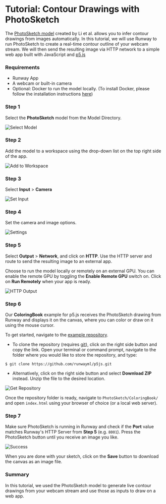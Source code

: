 
# Tutorial: Contour Drawings with PhotoSketch

The [PhotoSketch model](https://arxiv.org/pdf/1901.00542.pdf) created by Li et al. allows you to infer contour drawings from images automatically.
In this tutorial, we will use Runway to run PhotoSketch to create a real-time contour outline of your webcam stream. We will then send the resulting image via HTTP network to a simple web app built with JavaScript and [p5.js](http://p5js.org/)

### Requirements
* Runway App
* A webcam or built-in camera
* Optional: Docker to run the model locally. (To install Docker, please follow the installation instructions [here](https://docs.runwayapp.ai/#/getting-started/docker))

### Step 1

Select the **PhotoSketch** model from the Model Directory.

![Select Model](assets/images/tutorials/tutorial_photosketch/01_select_model.png)

### Step 2

Add the model to a workspace using the drop-down list on the top right
side of the app.

![Add to Workspace](assets/images/tutorials/tutorial_photosketch/02_add_to_workspace.png)

### Step 3

Select **Input** > **Camera**

![Set Input](assets/images/tutorials/tutorial_photosketch/03_set_input.png)

### Step 4

Set the camera and image options.

![Settings](images/tutorial_photosketch/04_settings.png)

### Step 5

Select **Output** > **Network**, and click on **HTTP**.
Use the HTTP server and route to send the resulting image to an external app.

Choose to run the model locally or remotely on an external GPU. You
can enable the remote GPU by toggling the **Enable Remote GPU**
switch on. Click on **Run Remotely** when your app is ready.

![HTTP Output](images/tutorial_photosketch/05_http.png)

### Step 6

Our **ColoringBook** example for p5.js receives the PhotoSketch drawing from Runway and displays it on the canvas, where you can color or draw on it using the mouse cursor.

To get started, navigate to the [example repository](https://github.com/runwayml/p5js).

* To clone the repository (requires [git](https://git-scm.com/)), click on the right side button and copy the link. Open your terminal or command prompt, navigate to the folder where you would like to store the repository, and type:

```
$ git clone https://github.com/runwayml/p5js.git
```

* Alternatively, click on the right side button and select **Download ZIP** instead. Unzip the file to the desired location.

![Get Repository](assets/images/tutorials/tutorial_photosketch/06_repository.png)

Once the repository folder is ready, navigate to `PhotoSketch/ColoringBook/` and open `index.html` using your browser of choice (or a local web server).

### Step 7

Make sure PhotoSketch is running in Runway and check if the **Port** value matches Runway's HTTP Server from **Step 5** (e.g. `8001`). Press the PhotoSketch button until you receive an image you like.

![Success](assets/images/tutorials/tutorial_photosketch/07_success.png)

When you are done with your sketch, click on the
**Save** button to download the canvas as an image file.

### Summary

In this tutorial, we used the PhotoSketch model to generate live contour drawings from your webcam stream and use those as inputs to draw on a web app.
